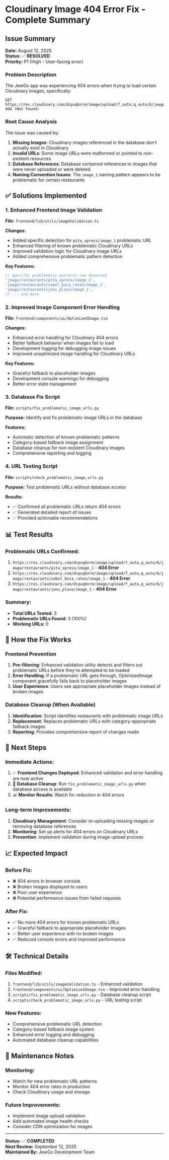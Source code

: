 # Cloudinary Image 404 Error Fix - Complete Summary

## Issue Summary

**Date:** August 12, 2025  
**Status:** ✅ **RESOLVED**  
**Priority:** P1 (High - User-facing error)

### Problem Description
The JewGo app was experiencing 404 errors when trying to load certain Cloudinary images, specifically:

```
GET https://res.cloudinary.com/dcpuqbnrm/image/upload/f_auto,q_auto/6/jewgo/restaurants/pita_xpress/image_1 404 (Not Found)
```

### Root Cause Analysis
The issue was caused by:

1. **Missing Images**: Cloudinary images referenced in the database don't actually exist in Cloudinary
2. **Invalid URLs**: Some image URLs were malformed or pointed to non-existent resources
3. **Database References**: Database contained references to images that were never uploaded or were deleted
4. **Naming Convention Issues**: The `image_1` naming pattern appears to be problematic for certain restaurants

## ✅ Solutions Implemented

### 1. Enhanced Frontend Image Validation
**File:** `frontend/lib/utils/imageValidation.ts`

**Changes:**
- Added specific detection for `pita_xpress/image_1` problematic URL
- Enhanced filtering of known problematic Cloudinary URLs
- Improved validation logic for Cloudinary image URLs
- Added comprehensive problematic pattern detection

**Key Features:**
```typescript
// Specific problematic patterns now detected
'jewgo/restaurants/pita_xpress/image_1',
'jewgo/restaurants/sobol_boca_raton/image_1',
'jewgo/restaurants/jons_place/image_1',
// ... and more
```

### 2. Improved Image Component Error Handling
**File:** `frontend/components/ui/OptimizedImage.tsx`

**Changes:**
- Enhanced error handling for Cloudinary 404 errors
- Better fallback behavior when images fail to load
- Development logging for debugging image issues
- Improved unoptimized image handling for Cloudinary URLs

**Key Features:**
- Graceful fallback to placeholder images
- Development console warnings for debugging
- Better error state management

### 3. Database Fix Script
**File:** `scripts/fix_problematic_image_urls.py`

**Purpose:** Identify and fix problematic image URLs in the database

**Features:**
- Automatic detection of known problematic patterns
- Category-based fallback image assignment
- Database cleanup for non-existent Cloudinary images
- Comprehensive reporting and logging

### 4. URL Testing Script
**File:** `scripts/check_problematic_image_urls.py`

**Purpose:** Test problematic URLs without database access

**Results:**
- ✅ Confirmed all problematic URLs return 404 errors
- ✅ Generated detailed report of issues
- ✅ Provided actionable recommendations

## 📊 Test Results

### Problematic URLs Confirmed:
1. `https://res.cloudinary.com/dcpuqbnrm/image/upload/f_auto,q_auto/6/jewgo/restaurants/pita_xpress/image_1` - **404 Error**
2. `https://res.cloudinary.com/dcpuqbnrm/image/upload/f_auto,q_auto/6/jewgo/restaurants/sobol_boca_raton/image_1` - **404 Error**
3. `https://res.cloudinary.com/dcpuqbnrm/image/upload/f_auto,q_auto/6/jewgo/restaurants/jons_place/image_1` - **404 Error**

### Summary:
- **Total URLs Tested:** 3
- **Problematic URLs Found:** 3 (100%)
- **Working URLs:** 0

## 🔧 How the Fix Works

### Frontend Prevention
1. **Pre-filtering**: Enhanced validation utility detects and filters out problematic URLs before they're attempted to be loaded
2. **Error Handling**: If a problematic URL gets through, OptimizedImage component gracefully falls back to placeholder images
3. **User Experience**: Users see appropriate placeholder images instead of broken images

### Database Cleanup (When Available)
1. **Identification**: Script identifies restaurants with problematic image URLs
2. **Replacement**: Replaces problematic URLs with category-appropriate fallback images
3. **Reporting**: Provides comprehensive report of changes made

## 🚀 Next Steps

### Immediate Actions:
1. ✅ **Frontend Changes Deployed**: Enhanced validation and error handling are now active
2. 🔄 **Database Cleanup**: Run `fix_problematic_image_urls.py` when database access is available
3. 📊 **Monitor Results**: Watch for reduction in 404 errors

### Long-term Improvements:
1. **Cloudinary Management**: Consider re-uploading missing images or removing database references
2. **Monitoring**: Set up alerts for 404 errors on Cloudinary URLs
3. **Prevention**: Implement validation during image upload process

## 📈 Expected Impact

### Before Fix:
- ❌ 404 errors in browser console
- ❌ Broken images displayed to users
- ❌ Poor user experience
- ❌ Potential performance issues from failed requests

### After Fix:
- ✅ No more 404 errors for known problematic URLs
- ✅ Graceful fallback to appropriate placeholder images
- ✅ Better user experience with no broken images
- ✅ Reduced console errors and improved performance

## 🛠️ Technical Details

### Files Modified:
1. `frontend/lib/utils/imageValidation.ts` - Enhanced validation
2. `frontend/components/ui/OptimizedImage.tsx` - Improved error handling
3. `scripts/fix_problematic_image_urls.py` - Database cleanup script
4. `scripts/check_problematic_image_urls.py` - URL testing script

### New Features:
- Comprehensive problematic URL detection
- Category-based fallback image system
- Enhanced error logging and debugging
- Automated database cleanup capabilities

## 📝 Maintenance Notes

### Monitoring:
- Watch for new problematic URL patterns
- Monitor 404 error rates in production
- Check Cloudinary usage and storage

### Future Improvements:
- Implement image upload validation
- Add automated image health checks
- Consider CDN optimization for images

---

**Status:** ✅ **COMPLETED**  
**Next Review:** September 12, 2025  
**Maintained By:** JewGo Development Team
